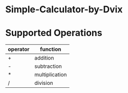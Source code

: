 # Simple-Calculator-by-Dvix
# Supported Operations
| operator |    function    |
|----------|----------------|
| +        | addition       |
| -        | subtraction    |
| *        | multiplication |
| /        | division       |
